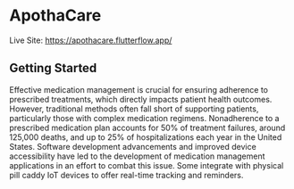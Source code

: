 # ApothaCare

Live Site: 
https://apothacare.flutterflow.app/

## Getting Started

Effective medication management is crucial for ensuring adherence to prescribed treatments, which directly impacts patient health outcomes. However, traditional methods often fall short of supporting patients, particularly those with complex medication regimens. Nonadherence to a prescribed medication plan accounts for 50% of treatment failures, around 125,000 deaths, and up to 25% of hospitalizations each year in the United States.  Software development advancements and improved device accessibility have led to the development of medication management applications in an effort to combat this issue. Some integrate with physical pill caddy IoT devices to offer real-time tracking and reminders. 
